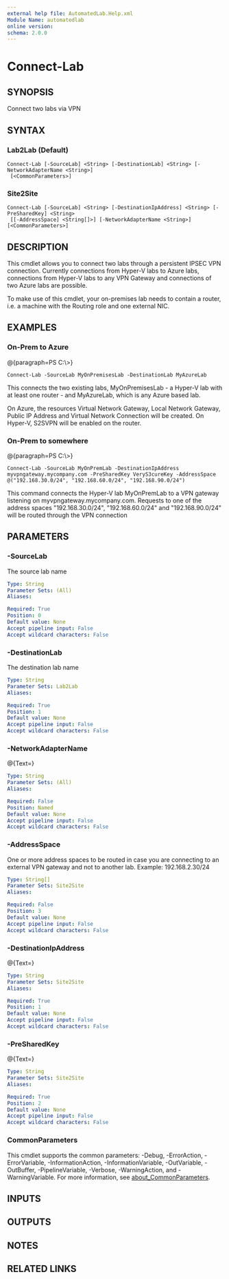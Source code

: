 ```yaml
---
external help file: AutomatedLab.Help.xml
Module Name: automatedlab
online version:
schema: 2.0.0
---
```


# Connect-Lab

## SYNOPSIS
Connect two labs via VPN

## SYNTAX

### Lab2Lab (Default)
```
Connect-Lab [-SourceLab] <String> [-DestinationLab] <String> [-NetworkAdapterName <String>]
 [<CommonParameters>]
```

### Site2Site
```
Connect-Lab [-SourceLab] <String> [-DestinationIpAddress] <String> [-PreSharedKey] <String>
 [[-AddressSpace] <String[]>] [-NetworkAdapterName <String>] [<CommonParameters>]
```

## DESCRIPTION
This cmdlet allows you to connect two labs through a persistent IPSEC VPN connection.
Currently connections from Hyper-V labs to Azure labs, connections from Hyper-V labs to any VPN Gateway and connections of two Azure labs are possible.

To make use of this cmdlet, your on-premises lab needs to contain a router, i.e.
a machine with the Routing role and one external NIC.

## EXAMPLES

### On-Prem to Azure
@{paragraph=PS C:\\\>}

```
Connect-Lab -SourceLab MyOnPremisesLab -DestinationLab MyAzureLab
```

This connects the two existing labs, MyOnPremisesLab - a Hyper-V lab with at least one router - and MyAzureLab, which is any Azure based lab.

On Azure, the resources Virtual Network Gateway, Local Network Gateway, Public IP Address and Virtual Network Connection will be created.
On Hyper-V, S2SVPN will be enabled on the router.

### On-Prem to somewhere
@{paragraph=PS C:\\\>}

```
Connect-Lab -SourceLab MyOnPremLab -DestinationIpAddress myvpngateway.mycompany.com -PreSharedKey VeryS3cureKey -AddressSpace @("192.168.30.0/24", "192.168.60.0/24", "192.168.90.0/24")
```

This command connects the Hyper-V lab MyOnPremLab to a VPN gateway listening on myvpngateway.mycompany.com.
Requests to one of the address spaces "192.168.30.0/24", "192.168.60.0/24" and "192.168.90.0/24" will be routed through the VPN connection

## PARAMETERS

### -SourceLab
The source lab name

```yaml
Type: String
Parameter Sets: (All)
Aliases:

Required: True
Position: 0
Default value: None
Accept pipeline input: False
Accept wildcard characters: False
```

### -DestinationLab
The destination lab name

```yaml
Type: String
Parameter Sets: Lab2Lab
Aliases:

Required: True
Position: 1
Default value: None
Accept pipeline input: False
Accept wildcard characters: False
```

### -NetworkAdapterName
@{Text=}

```yaml
Type: String
Parameter Sets: (All)
Aliases:

Required: False
Position: Named
Default value: None
Accept pipeline input: False
Accept wildcard characters: False
```

### -AddressSpace
One or more address spaces to be routed in case you are connecting to an external VPN gateway and not to another lab.
Example: 192.168.2.30/24

```yaml
Type: String[]
Parameter Sets: Site2Site
Aliases:

Required: False
Position: 3
Default value: None
Accept pipeline input: False
Accept wildcard characters: False
```

### -DestinationIpAddress
@{Text=}

```yaml
Type: String
Parameter Sets: Site2Site
Aliases:

Required: True
Position: 1
Default value: None
Accept pipeline input: False
Accept wildcard characters: False
```

### -PreSharedKey
@{Text=}

```yaml
Type: String
Parameter Sets: Site2Site
Aliases:

Required: True
Position: 2
Default value: None
Accept pipeline input: False
Accept wildcard characters: False
```

### CommonParameters
This cmdlet supports the common parameters: -Debug, -ErrorAction, -ErrorVariable, -InformationAction, -InformationVariable, -OutVariable, -OutBuffer, -PipelineVariable, -Verbose, -WarningAction, and -WarningVariable. For more information, see [about_CommonParameters](http://go.microsoft.com/fwlink/?LinkID=113216).

## INPUTS

## OUTPUTS

## NOTES

## RELATED LINKS
